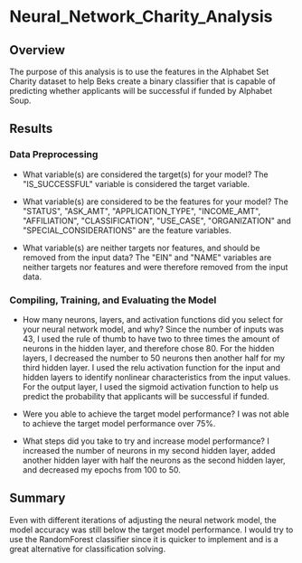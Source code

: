# Neural_Network_Charity_Analysis

## Overview

The purpose of this analysis is to use the features in the Alphabet Set Charity dataset to help Beks create a binary classifier that is capable of predicting whether applicants will be successful if funded by Alphabet Soup.

## Results

### Data Preprocessing
- What variable(s) are considered the target(s) for your model?
The "IS_SUCCESSFUL" variable is considered the target variable.

- What variable(s) are considered to be the features for your model?
The "STATUS", "ASK_AMT", "APPLICATION_TYPE", "INCOME_AMT", "AFFILIATION", "CLASSIFICATION", "USE_CASE", "ORGANIZATION" and "SPECIAL_CONSIDERATIONS" are the feature variables.

- What variable(s) are neither targets nor features, and should be removed from the input data?
The "EIN" and "NAME" variables are neither targets nor features and were therefore removed from the input data.

### Compiling, Training, and Evaluating the Model
- How many neurons, layers, and activation functions did you select for your neural network model, and why?
Since the number of inputs was 43, I used the rule of thumb to have two to three times the amount of neurons in the hidden layer, and therefore chose 80. For the hidden layers, I decreased the number to 50 neurons then another half for my third hidden layer.
I used the relu activation function for the input and hidden layers to identify nonlinear characteristics from the input values.
For the output layer, I used the sigmoid activation function to help us predict the probability that applicants will be successful if funded.

- Were you able to achieve the target model performance?
I was not able to achieve the target model performance over 75%.

- What steps did you take to try and increase model performance?
I increased the number of neurons in my second hidden layer, added another hidden layer with half the neurons as the second hidden layer, and decreased my epochs from 100 to 50. 

## Summary
Even with different iterations of adjusting the neural network model, the model accuracy was still below the target model performance. I would try to use the RandomForest classifier since it is quicker to implement and is a great alternative for classification solving. 
